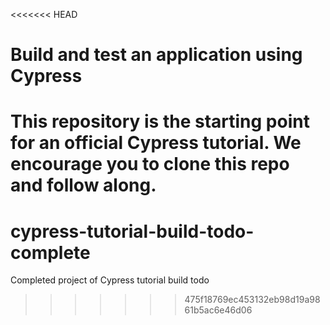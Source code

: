 <<<<<<< HEAD
# Build and test an application using Cypress

This repository is the starting point for an official Cypress tutorial. We encourage you to clone this repo and follow along.
=======
# cypress-tutorial-build-todo-complete
Completed project of Cypress tutorial build todo
>>>>>>> 475f18769ec453132eb98d19a9861b5ac6e46d06
